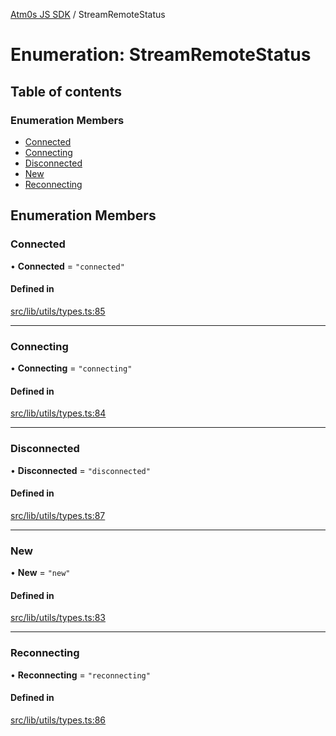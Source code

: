 [Atm0s JS SDK](../README.md) / StreamRemoteStatus

# Enumeration: StreamRemoteStatus

## Table of contents

### Enumeration Members

- [Connected](StreamRemoteStatus.md#connected)
- [Connecting](StreamRemoteStatus.md#connecting)
- [Disconnected](StreamRemoteStatus.md#disconnected)
- [New](StreamRemoteStatus.md#new)
- [Reconnecting](StreamRemoteStatus.md#reconnecting)

## Enumeration Members

### Connected

• **Connected** = ``"connected"``

#### Defined in

[src/lib/utils/types.ts:85](https://github.com/8xFF/media-sdk-js/blob/e00c076/src/lib/utils/types.ts#L85)

___

### Connecting

• **Connecting** = ``"connecting"``

#### Defined in

[src/lib/utils/types.ts:84](https://github.com/8xFF/media-sdk-js/blob/e00c076/src/lib/utils/types.ts#L84)

___

### Disconnected

• **Disconnected** = ``"disconnected"``

#### Defined in

[src/lib/utils/types.ts:87](https://github.com/8xFF/media-sdk-js/blob/e00c076/src/lib/utils/types.ts#L87)

___

### New

• **New** = ``"new"``

#### Defined in

[src/lib/utils/types.ts:83](https://github.com/8xFF/media-sdk-js/blob/e00c076/src/lib/utils/types.ts#L83)

___

### Reconnecting

• **Reconnecting** = ``"reconnecting"``

#### Defined in

[src/lib/utils/types.ts:86](https://github.com/8xFF/media-sdk-js/blob/e00c076/src/lib/utils/types.ts#L86)
